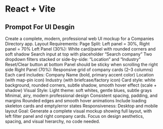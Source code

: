 # React + Vite

Prompot For UI Desgin 
---------------------
Create a complete, modern, professional web UI mockup for a Companies Directory app.
Layout Requirements:
Page Split: Left panel = 30%, Right panel = 70%
Left Panel (30%):
White card/panel with rounded corners and soft shadow
Search input at top with placeholder “Search company”
Two dropdown filters stacked or side-by-side: “Location” and “Industry”
Reset/Clear button at bottom
Panel should be sticky when scrolling the right side
Right Panel (70%):
Responsive grid of company cards (2–3 columns)
Each card includes:
Company Name (bold, primary accent color)
Location (with map-pin icon)
Industry (with briefcase/factory icon)
Card style: white background, rounded corners, subtle shadow, smooth hover effect (scale + shadow)
Visual Style:
Light theme: soft whites, gentle blues, subtle grays
Minimal, airy, modern professional design
Consistent spacing, padding, and margins
Rounded edges and smooth hover animations
Include loading skeleton cards and empty/error states
Responsiveness: Desktop and mobile layout
Goal: Generate a complete visual mockup showing full layout, with left filter panel and right company cards. Focus on design aesthetics, spacing, and visual hierarchy, no code needed.











